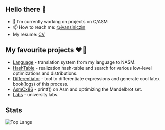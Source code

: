 ## Hello there 👋

- 🔭 I’m currently working on projects on C/ASM
- 📫 How to reach me: [@ivansiniczin](https://t.me/ivansiniczin)
- My resume: [CV](https://github.com/khmelnitskiianton/khmelnitskiianton/blob/main/CV_HmelnitskiyAA.pdf)

## My favourite projects ❤️‍🔥
+ [Language](https://github.com/khmelnitskiianton/Language)             - translation system from my language to NASM.
+ [HashTable](https://github.com/khmelnitskiianton/HashTable)           - realization hash-table and search for various low-level optimizations and distributions.
+ [Differentiator](https://github.com/khmelnitskiianton/Differentiator) - tool to differentiate expressions and generate cool latex book(logs) of this process.
+ [AsmCx86](https://github.com/khmelnitskiianton/AsmCx86)               - printf() on Asm and optimizing the Mandelbrot set.
+ [Labs](https://github.com/khmelnitskiianton/Labs)                     - university labs.

## Stats
![Top Langs](https://github-readme-stats.vercel.app/api/top-langs/?username=khmelnitskiianton&hide=html,scss,stylus,blade,jupyter%20notebook,dockerfile,typescript,tex&theme=tokyonight&show_icons=true&langs_count=7)
